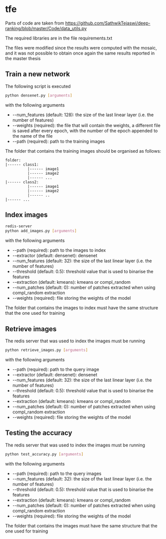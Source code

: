 # tfe

Parts of code are taken from https://github.com/SathwikTejaswi/deep-ranking/blob/master/Code/data_utils.py

The required libraries are in the file requirements.txt

The files were modified since the results were computed with the mosaic, and it was not possible to obtain once again the same results reported in the master thesis

## Train a new network
The following script is executed
```bash
python densenet.py [arguments]
```
with the following arguments
- --num_features (default: 128): the size of the last linear layer (i.e. the number of features)
- --weights (required): the file that will contain the weights, a different file is saved after every epoch, with the number of the epoch appended to the name of the file
- --path (required): path to the training images

The folder that contains the training images should be organised as follows:
```
folder:
|------ class1:
          |------ image1
          |------ image2
          |------ ...
|------ class2:
          |------ image1
          |------ image2
          |------ ..
|------ ...
```

## Index images
```bash
redis-server
python add_images.py [arguments]
```
with the following arguments
- --path (required): path to the images to index
- --extractor (default: densenet): densenet
- --num_features (default: 32): the size of the last linear layer (i.e. the number of features)
- --threshold (default: 0.5): threshold value that is used to binarise the features
- --extraction (default: kmeans): kmeans or compl_random
- --num_patches (default: 0): number of patches extracted when using compl_random extraction
- --weights (required): file storing the weights of the model

The folder that contains the images to index must have the same structure that the one used for training

## Retrieve images
The redis server that was used to index the images must be running

```bash
python retrieve_images.py [arguments]
```
with the following arguments
- --path (required): path to the query image
- --extractor (default: densenet): densenet
- --num_features (default: 32): the size of the last linear layer (i.e. the number of features)
- --threshold (default: 0.5): threshold value that is used to binarise the features
- --extraction (default: kmeans): kmeans or compl_random
- --num_patches (default: 0): number of patches extracted when using compl_random extraction
- --weights (required): file storing the weights of the model

## Testing the accuracy
The redis server that was used to index the images must be running

```bash
python test_accuracy.py [arguments]
```
with the following arguments
- --path (required): path to the query images
- --num_features (default: 32): the size of the last linear layer (i.e. the number of features)
- --threshold (default: 0.5): threshold value that is used to binarise the features
- --extraction (default: kmeans): kmeans or compl_random
- --num_patches (default: 0): number of patches extracted when using compl_random extraction
- --weights (required): file storing the weights of the model

The folder that contains the images must have the same structure that the one used for training
